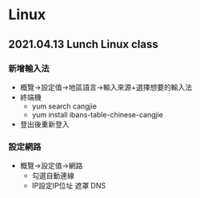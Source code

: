 # Linux

## 2021.04.13 Lunch Linux class

### 新增輸入法
  + 概覽->設定值->地區語言->輸入來源+選擇想要的輸入法
  + 終端機
    + yum search cangjie 
    + yum install ibans-table-chinese-cangjie
  + 登出後重新登入
  
### 設定網路
  + 概覽->設定值->網路
    + 勾選自動連線
    + IP設定IP位址 遮罩 DNS
                 

